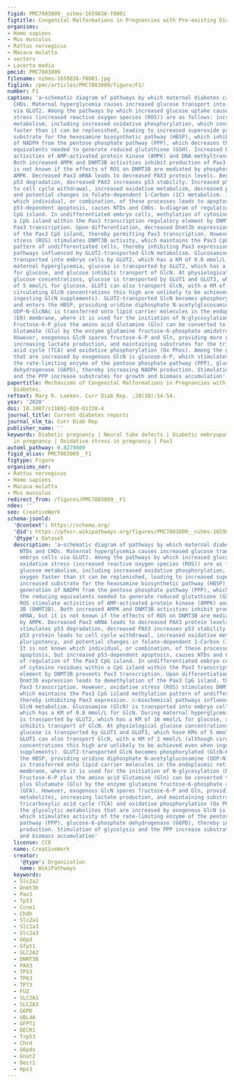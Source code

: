 ```yaml
---
figid: PMC7803009__nihms-1659836-f0001
figtitle: Congenital Malformations in Pregnancies with Pre-existing Diabetes
organisms:
- Homo sapiens
- Mus musculus
- Rattus norvegicus
- Macaca mulatta
- vectors
- Lacerta media
pmcid: PMC7803009
filename: nihms-1659836-f0001.jpg
figlink: /pmc/articles/PMC7803009/figure/F1/
number: F1
caption: 'a—schematic diagram of pathways by which maternal diabetes causes NTDs and
  CHDs. Maternal hyperglycemia causes increased glucose transport into embryo cells
  via GLUT2. Among the pathways by which increased glucose uptake causes oxidative
  stress (increased reactive oxygen species (ROS)) are as follows: increased glucose
  metabolism, including increased oxidative phosphorylation, which consumes oxygen
  faster than it can be replenished, leading to increased superoxide production; increased
  substrate for the hexosamine biosynthetic pathway (HBSP), which inhibits generation
  of NADPH from the pentose phosphate pathway (PPP), which decreases the reducing
  equivalents needed to generate reduced glutathione (GSH). Increased ROS stimulate
  activities of AMP-activated protein kinase (AMPK) and DNA methyltransferase 3B (DNMT3B).
  Both increased AMPK and DNMT3B activities inhibit production of Pax3 mRNA, but it
  is not known if the effects of ROS on DNMT3B are mediated by phosphorylation by
  AMPK. Decreased Pax3 mRNA leads to decreased PAX3 protein levels. Because PAX3 stimulates
  p53 degradation, decreased PAX3 increases p53 stability. Increased p53 protein leads
  to cell cycle withdrawal, increased oxidative metabolism, decreased pluripotency,
  and potential changes in folate-dependent 1-Carbon (1C) metabolism. It is not known
  which individual, or combination, of these processes leads to apoptosis, but increased
  p53-dependent apoptosis, causes NTDs and CHDs. b—diagram of regulation of the Pax3
  CpG island. In undifferentiated embryo cells, methylation of cytosine residues within
  a CpG island within the Pax3 transcription regulatory element by DNMT3B prevents
  Pax3 transcription. Upon differentiation, decreased Dnmt3b expression leads to demethylation
  of the Pax3 CpG island, thereby permitting Pax3 transcription. However, oxidative
  stress (ROS) stimulates DNMT3B activity, which maintains the Pax3 CpG island methylation
  pattern of undifferentiated cells, thereby inhibiting Pax3 expression. c—biochemical
  pathways influenced by GLUT2-transported GlcN metabolism. Glucosamine (GlcN) is
  transported into embryo cells by GLUT2, which has a KM of 0.8 mmol/L for GlcN. During
  maternal hyperglycemia, glucose is transported by GLUT2, which has a KM of 16 mmol/L
  for glucose, and glucose inhibits transport of GlcN. At physiological glucose concentrations,
  glucose concentrations, glucose is transported by GLUT1 and GLUT3, which have KMs
  of 5 mmol/L for glucose. GLUT1 can also transport GlcN, with a KM of 2 mmol/L (although
  circulating GlcN concentrations this high are unlikely to be achieved even when
  ingesting GlcN supplements). GLUT2-transported GlcN becomes phosphorylated (GlcN-6-P)
  and enters the HBSP, providing uridine diphosphate N-acetylglucosamine (UDP-N-GlcNAc).
  UDP-N-GlcNAc is transferred onto lipid carrier molecules in the endoplasmic reticulum
  (ER) membrane, where it is used for the initiation of N-glycosylation (N-CHO) reactions.
  Fructose-6-P plus the amino acid Glutamine (Gln) can be converted to GlcN-6-P plus
  Glutamate (Glu) by the enzyme glutamine fructose-6-phosphate amidotransferase (GFA).
  However, exogenous GlcN spares fructose-6-P and Gln, providing more glycolytic metabolites,
  increasing lactate production, and maintaining substrates for the tricarboxylic
  acid cycle (TCA) and oxidative phosphorylation (Ox Phos). Among the glycolytic metabolites
  that are increased by exogenous GlcN is glucose-6-P, which stimulates activity of
  the rate-limiting enzyme of the pentose phosphate pathway (PPP), glucose-6-phosphate
  dehydrogenase (G6PD), thereby increasing NADPH production. Stimulation of glycolysis
  and the PPP increase substrates for growth and biomass accumulation'
papertitle: Mechanisms of Congenital Malformations in Pregnancies with Pre-existing
  Diabetes.
reftext: Mary R. Loeken. Curr Diab Rep. ;20(10):54-54.
year: '2020'
doi: 10.1007/s11892-020-01338-4
journal_title: Current diabetes reports
journal_nlm_ta: Curr Diab Rep
publisher_name: ''
keywords: Diabetic pregnancy | Neural tube defects | Diabetic embryopathy | Hyperglycemia
  in pregnancy | Oxidative stress in pregnancy | Pax3
automl_pathway: 0.8279809
figid_alias: PMC7803009__F1
figtype: Figure
organisms_ner:
- Rattus norvegicus
- Homo sapiens
- Macaca mulatta
- Mus musculus
redirect_from: /figures/PMC7803009__F1
ndex: ''
seo: CreativeWork
schema-jsonld:
  '@context': https://schema.org/
  '@id': https://pfocr.wikipathways.org/figures/PMC7803009__nihms-1659836-f0001.html
  '@type': Dataset
  description: 'a—schematic diagram of pathways by which maternal diabetes causes
    NTDs and CHDs. Maternal hyperglycemia causes increased glucose transport into
    embryo cells via GLUT2. Among the pathways by which increased glucose uptake causes
    oxidative stress (increased reactive oxygen species (ROS)) are as follows: increased
    glucose metabolism, including increased oxidative phosphorylation, which consumes
    oxygen faster than it can be replenished, leading to increased superoxide production;
    increased substrate for the hexosamine biosynthetic pathway (HBSP), which inhibits
    generation of NADPH from the pentose phosphate pathway (PPP), which decreases
    the reducing equivalents needed to generate reduced glutathione (GSH). Increased
    ROS stimulate activities of AMP-activated protein kinase (AMPK) and DNA methyltransferase
    3B (DNMT3B). Both increased AMPK and DNMT3B activities inhibit production of Pax3
    mRNA, but it is not known if the effects of ROS on DNMT3B are mediated by phosphorylation
    by AMPK. Decreased Pax3 mRNA leads to decreased PAX3 protein levels. Because PAX3
    stimulates p53 degradation, decreased PAX3 increases p53 stability. Increased
    p53 protein leads to cell cycle withdrawal, increased oxidative metabolism, decreased
    pluripotency, and potential changes in folate-dependent 1-Carbon (1C) metabolism.
    It is not known which individual, or combination, of these processes leads to
    apoptosis, but increased p53-dependent apoptosis, causes NTDs and CHDs. b—diagram
    of regulation of the Pax3 CpG island. In undifferentiated embryo cells, methylation
    of cytosine residues within a CpG island within the Pax3 transcription regulatory
    element by DNMT3B prevents Pax3 transcription. Upon differentiation, decreased
    Dnmt3b expression leads to demethylation of the Pax3 CpG island, thereby permitting
    Pax3 transcription. However, oxidative stress (ROS) stimulates DNMT3B activity,
    which maintains the Pax3 CpG island methylation pattern of undifferentiated cells,
    thereby inhibiting Pax3 expression. c—biochemical pathways influenced by GLUT2-transported
    GlcN metabolism. Glucosamine (GlcN) is transported into embryo cells by GLUT2,
    which has a KM of 0.8 mmol/L for GlcN. During maternal hyperglycemia, glucose
    is transported by GLUT2, which has a KM of 16 mmol/L for glucose, and glucose
    inhibits transport of GlcN. At physiological glucose concentrations, glucose concentrations,
    glucose is transported by GLUT1 and GLUT3, which have KMs of 5 mmol/L for glucose.
    GLUT1 can also transport GlcN, with a KM of 2 mmol/L (although circulating GlcN
    concentrations this high are unlikely to be achieved even when ingesting GlcN
    supplements). GLUT2-transported GlcN becomes phosphorylated (GlcN-6-P) and enters
    the HBSP, providing uridine diphosphate N-acetylglucosamine (UDP-N-GlcNAc). UDP-N-GlcNAc
    is transferred onto lipid carrier molecules in the endoplasmic reticulum (ER)
    membrane, where it is used for the initiation of N-glycosylation (N-CHO) reactions.
    Fructose-6-P plus the amino acid Glutamine (Gln) can be converted to GlcN-6-P
    plus Glutamate (Glu) by the enzyme glutamine fructose-6-phosphate amidotransferase
    (GFA). However, exogenous GlcN spares fructose-6-P and Gln, providing more glycolytic
    metabolites, increasing lactate production, and maintaining substrates for the
    tricarboxylic acid cycle (TCA) and oxidative phosphorylation (Ox Phos). Among
    the glycolytic metabolites that are increased by exogenous GlcN is glucose-6-P,
    which stimulates activity of the rate-limiting enzyme of the pentose phosphate
    pathway (PPP), glucose-6-phosphate dehydrogenase (G6PD), thereby increasing NADPH
    production. Stimulation of glycolysis and the PPP increase substrates for growth
    and biomass accumulation'
  license: CC0
  name: CreativeWork
  creator:
    '@type': Organization
    name: WikiPathways
  keywords:
  - Slc2a2
  - Dnmt3b
  - Pax3
  - Tp53
  - Ccne1
  - Chdh
  - Slc2a1
  - Slc1a3
  - Slc2a3
  - G6pd
  - Gfpt1
  - SLC2A2
  - DNMT3B
  - PAX3
  - TP53
  - TP63
  - TP73
  - FUZ
  - SLC2A1
  - SLC2A3
  - G6PD
  - UBL4A
  - GFPT1
  - DECR1
  - Trp53
  - Chrd
  - G6pdx
  - Gnat2
  - Decr1
  - Hps3
---
```

